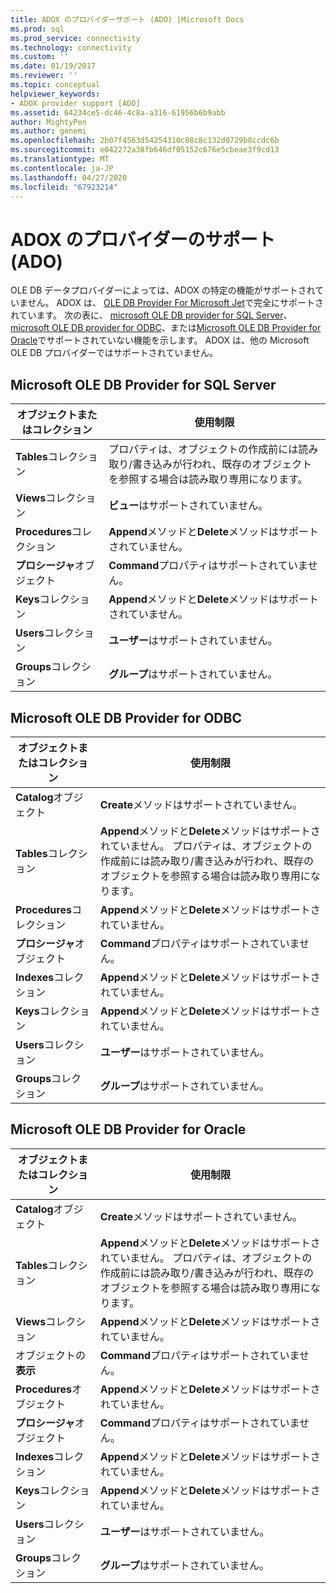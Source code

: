 ```yaml
---
title: ADOX のプロバイダーサポート (ADO) |Microsoft Docs
ms.prod: sql
ms.prod_service: connectivity
ms.technology: connectivity
ms.custom: ''
ms.date: 01/19/2017
ms.reviewer: ''
ms.topic: conceptual
helpviewer_keywords:
- ADOX provider support [ADO]
ms.assetid: 64234ce5-dc46-4c8a-a316-61956b6b9abb
author: MightyPen
ms.author: genemi
ms.openlocfilehash: 2b07f4563d54254310c08c8c132d0729b8ccdc6b
ms.sourcegitcommit: e042272a38fb646df05152c676e5cbeae3f9cd13
ms.translationtype: MT
ms.contentlocale: ja-JP
ms.lasthandoff: 04/27/2020
ms.locfileid: "67923214"
---
```

# <a name="provider-support-for-adox-ado"></a>ADOX のプロバイダーのサポート (ADO)
OLE DB データプロバイダーによっては、ADOX の特定の機能がサポートされていません。 ADOX は、 [OLE DB Provider For Microsoft Jet](../../../ado/guide/appendixes/microsoft-ole-db-provider-for-microsoft-jet.md)で完全にサポートされています。 次の表に、 [microsoft OLE DB provider for SQL Server](../../../ado/guide/appendixes/microsoft-ole-db-provider-for-sql-server.md)、 [microsoft OLE DB provider for ODBC](../../../ado/guide/appendixes/microsoft-ole-db-provider-for-odbc.md)、または[Microsoft OLE DB Provider for Oracle](../../../ado/guide/appendixes/microsoft-ole-db-provider-for-oracle.md)でサポートされていない機能を示します。 ADOX は、他の Microsoft OLE DB プロバイダーではサポートされていません。  
  
## <a name="microsoft-ole-db-provider-for-sql-server"></a>Microsoft OLE DB Provider for SQL Server  
  
|オブジェクトまたはコレクション|使用制限|  
|--------------------------|-----------------------|  
|**Tables**コレクション|プロパティは、オブジェクトの作成前には読み取り/書き込みが行われ、既存のオブジェクトを参照する場合は読み取り専用になります。|  
|**Views**コレクション|**ビュー**はサポートされていません。|  
|**Procedures**コレクション|**Append**メソッドと**Delete**メソッドはサポートされていません。|  
|**プロシージャ**オブジェクト|**Command**プロパティはサポートされていません。|  
|**Keys**コレクション|**Append**メソッドと**Delete**メソッドはサポートされていません。|  
|**Users**コレクション|**ユーザー**はサポートされていません。|  
|**Groups**コレクション|**グループ**はサポートされていません。|  
  
## <a name="microsoft-ole-db-provider-for-odbc"></a>Microsoft OLE DB Provider for ODBC  
  
|オブジェクトまたはコレクション|使用制限|  
|--------------------------|-----------------------|  
|**Catalog**オブジェクト|**Create**メソッドはサポートされていません。|  
|**Tables**コレクション|**Append**メソッドと**Delete**メソッドはサポートされていません。 プロパティは、オブジェクトの作成前には読み取り/書き込みが行われ、既存のオブジェクトを参照する場合は読み取り専用になります。|  
|**Procedures**コレクション|**Append**メソッドと**Delete**メソッドはサポートされていません。|  
|**プロシージャ**オブジェクト|**Command**プロパティはサポートされていません。|  
|**Indexes**コレクション|**Append**メソッドと**Delete**メソッドはサポートされていません。|  
|**Keys**コレクション|**Append**メソッドと**Delete**メソッドはサポートされていません。|  
|**Users**コレクション|**ユーザー**はサポートされていません。|  
|**Groups**コレクション|**グループ**はサポートされていません。|  
  
## <a name="microsoft-ole-db-provider-for-oracle"></a>Microsoft OLE DB Provider for Oracle  
  
|オブジェクトまたはコレクション|使用制限|  
|--------------------------|-----------------------|  
|**Catalog**オブジェクト|**Create**メソッドはサポートされていません。|  
|**Tables**コレクション|**Append**メソッドと**Delete**メソッドはサポートされていません。 プロパティは、オブジェクトの作成前には読み取り/書き込みが行われ、既存のオブジェクトを参照する場合は読み取り専用になります。|  
|**Views**コレクション|**Append**メソッドと**Delete**メソッドはサポートされていません。|  
|オブジェクトの**表示**|**Command**プロパティはサポートされていません。|  
|**Procedures**オブジェクト|**Append**メソッドと**Delete**メソッドはサポートされていません。|  
|**プロシージャ**オブジェクト|**Command**プロパティはサポートされていません。|  
|**Indexes**コレクション|**Append**メソッドと**Delete**メソッドはサポートされていません。|  
|**Keys**コレクション|**Append**メソッドと**Delete**メソッドはサポートされていません。|  
|**Users**コレクション|**ユーザー**はサポートされていません。|  
|**Groups**コレクション|**グループ**はサポートされていません。|
